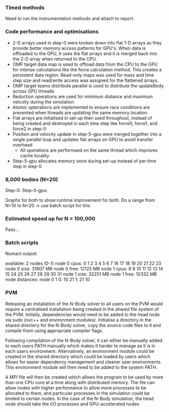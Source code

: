 ### Timed methods

Need to run the instrumentation methods and attach to report. 

### Code performance and optimisations

- 2-D arrays used in step-0 were broken down into flat 1-D arrays as they provide better memory access patterns for GPU's. When data is offloaded to the GPU, it uses the flat arrays and it is merged back into the 2-D array when returned to the CPU. 
- OMP target data map is used to offload data from the CPU to the GPU for intense calculations like the force calculation method. This creates a persistent data region. Read-only maps was used for mass and time step size and read/write access was assigned for the flattened arrays. 
- OMP target teams distribute parallel is used to distribute the updateBody across GPU threads
- Reduction operations are used for minimum distance and maximum velcoity during the simulation
- Atomic opterations are implemented to ensure race conditions are prevented when threads are updating the same memory location
- Flat arrays are initialised in set-up then used throughout, instead of being created and destroyed in each time step like force0, force1, and force2 in step-0
- Position and velocity update in step-5-gpu were merged together into a single parallel loop and updates flat arrays on GPU to avoid transfer overhead
    - All operations are performaed on the same thread which improves cache locality
- Step-5-gpu allocates memory once during set-up instead of per time step in step-0


### 8,000 bodies (N=20)

Step-0: 
Step-5-gpu:

Graphs for both to show runtime improvement for both. Do a range from N=10 to N=20 -> use batch script for this

### Estimated speed up for N = 100,000

Pass...

### Batch scripts

Numact output:

available: 2 nodes (0-1)
node 0 cpus: 0 1 2 3 4 5 6 7 16 17 18 19 20 21 22 23
node 0 size: 31807 MB
node 0 free: 12125 MB
node 1 cpus: 8 9 10 11 12 13 14 15 24 25 26 27 28 29 30 31
node 1 size: 32251 MB
node 1 free: 10332 MB
node distances:
node   0   1 
  0:  10  21 
  1:  21  10

### PVM

Releasing an installation of the N-Body solver to all users on the PVM would require a centralised installation being created in the shared file system of the PVM. Initially, dependencies would need to be added to the head node via sudo (nvc++ and environment modules). Initialise a directory in the shared directory for the N-Body solver, copy the source code files to it and compile them using appropriate compiler flags. 

Following compilation of the N-Body solver, it can either be manually added to each users PATH manually which makes it harder to manage as it is in each users environment. Alternatively, an environment module could be created in the shared directory which could be loaded by users which allows for easier dependency management and cleaner user environments. This environment module will then need to be added to the system PATH.

A MPI file will then be created which allows the program to be used by more than one CPU core at a time along with distributed memory. The file can allow nodes with higher performance to allow more processes to be allocated to them, and particular processes in the simulation could be binded to certain nodes. In the case of the N-Body simulation, the head node should take the I/O processes and GPU-accelerated nodes


